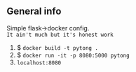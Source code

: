 ## General info
Simple flask->docker config.<br>
```It ain't much but it's honest work```
<ol>
<li>$ <code>docker build -t pytong .</code></li>
<li>$ <code>docker run -it -p 8080:5000 pytong</code></li>
<li><code>localhost:8080</code></li>
</ol>